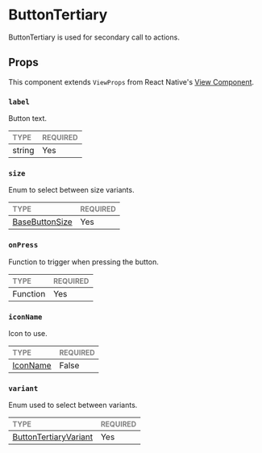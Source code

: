 # ButtonTertiary

ButtonTertiary is used for secondary call to actions.

## Props

This component extends `ViewProps` from React Native's [View Component](https://reactnative.dev/docs/view).

### `label`

Button text.

| <span style="color:gray;font-size:14px">TYPE</span> | <span style="color:gray;font-size:14px">REQUIRED</span> |
| :-------------------------------------------------- | :------------------------------------------------------ |
| string                                              | Yes                                                     |

### `size`

Enum to select between size variants.

| <span style="color:gray;font-size:14px">TYPE</span>    | <span style="color:gray;font-size:14px">REQUIRED</span> |
| :----------------------------------------------------- | :------------------------------------------------------ |
| [BaseButtonSize](../BaseButton/BaseButton.types.ts#L4) | Yes                                                     |

### `onPress`

Function to trigger when pressing the button.

| <span style="color:gray;font-size:14px">TYPE</span> | <span style="color:gray;font-size:14px">REQUIRED</span> |
| :-------------------------------------------------- | :------------------------------------------------------ |
| Function                                            | Yes                                                     |

### `iconName`

Icon to use.

| <span style="color:gray;font-size:14px">TYPE</span> | <span style="color:gray;font-size:14px">REQUIRED</span> |
| :-------------------------------------------------- | :------------------------------------------------------ |
| [IconName](../Icon/Icon.types.ts#53)                | False                                                   |

### `variant`

Enum used to select between variants.

| <span style="color:gray;font-size:14px">TYPE</span>   | <span style="color:gray;font-size:14px">REQUIRED</span> |
| :---------------------------------------------------- | :------------------------------------------------------ |
| [ButtonTertiaryVariant](./ButtonTertiary.types.ts#L7) | Yes                                                     |
